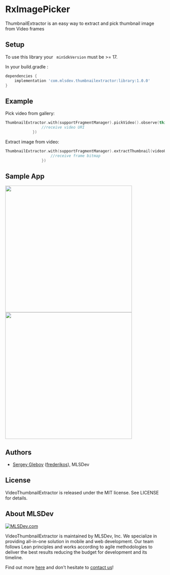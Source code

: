 # RxImagePicker

ThumbnailExtractor is an easy way to extract and pick thumbnail image from Video frames

## Setup

To use this library your ` minSdkVersion` must be >= 17.

In your build.gradle :

```gradle
dependencies {
    implementation 'com.mlsdev.thumbnailextractor:library:1.0.0'    
}
```

## Example

Pick video from gallery:

```kotlin
ThumbnailExtractor.with(supportFragmentManager).pickVideo().observe(this, Observer<Uri> { result ->
                //receive video URI
            })
```

Extract image from video:

```kotlin
ThumbnailExtractor.with(supportFragmentManager).extractThumbnail(videoUri).observe(this, Observer {
                    //receive frame bitmap
                })
```

## Sample App
<img src="https://user-images.githubusercontent.com/1778155/52572494-9a0ec080-2e20-11e9-9494-48793d7f95a6.png" width="400">
<img src="https://user-images.githubusercontent.com/1778155/52572495-9a0ec080-2e20-11e9-91ab-91188246addb.png" width="400">

## Authors
* [Sergey Glebov](mailto:glebov@mlsdev.com) ([frederikos][github-frederikos]), MLSDev 

## License
VideoThumbnailExtractor is released under the MIT license. See LICENSE for details.

## About MLSDev

[<img src="https://cloud.githubusercontent.com/assets/1778155/11761239/ccfddf60-a0c2-11e5-8f2a-8573029ab09d.png" alt="MLSDev.com">][mlsdev]

VideoThumbnailExtractor is maintained by MLSDev, Inc. We specialize in providing all-in-one solution in mobile and web development. Our team follows Lean principles and works according to agile methodologies to deliver the best results reducing the budget for development and its timeline. 

Find out more [here][mlsdev] and don't hesitate to [contact us][contact]!

[mlsdev]: http://mlsdev.com
[contact]: http://mlsdev.com/contact_us
[github-frederikos]: https://github.com/frederikos

